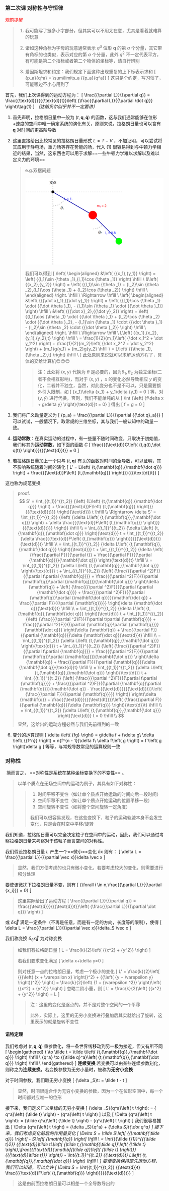 ### 第二次课  对称性与守恒律

<p style="color:red"> 
    观前提醒
</p>

> 1. 我可能写了挺多小字部分，但其实可以不用太在意，尤其是看着就难算的玩意
>
> 2. 诸如这种角标为字母的玩意通常表示 $q^a$ 位形 ${\mathbf{q}}$ 的第 $a$ 个分量，其它带有角标的也类似，表示对应的第 $a$ 个分量，此外 $q^2$ 不一定代表平方，有可能是第二个指标或者第二个物体的坐标等，请自行辨别
>
> 3. 爱因斯坦求和约定：我们规定下面这种出现重复的上下标表示求和
>    \[
>    {p_a}{q^a} = \sum\limits_a {{p_a}{q^a}}
>    \]
>    这只是个约定，写习惯了，可能哪边不小心用到了


首先，我们上次课得到的运动方程为：
\[
\frac{{\partial L}}{{\partial q}} = \frac{{\text{d}}}{{{\text{d}}t}}\left( {\frac{{\partial L}}{{\partial \dot q}}} \right)\tag{1}
\]
*（达朗贝尔似乎并不一定要讲）*

1. 首先声明，拉格朗日量中一般为 $\left( {t,{\mathbf{q}},{\mathbf{\dot q}}} \right)$ 的函数，这与我们通常能够在位形+速度的空间中唯一确定系统的演化有关，原则来说，拉格朗日量也可以含有 ${\mathbf{q}}$ 对时间的更高阶导数

2. 这里直接给出比较常见的拉格朗日量形式 $L=T-V$ ，不加证明，可以尝试将其应用于静电场，重力场等存在势能的场，代入 $(1)$ 很容易得到与牛顿力学相近的结果，当然，这东西也可以用于求解==一些牛顿力学难以求解以及难以定义力的环境==

   > e.g.双摆问题
   >
   > <img src="./image-20251021193628521.png" alt="image-20251021193628521" style="zoom:50%;" />
   >
   > 我们可以得到
   > \[
   > \left\{ \begin{aligned}
   >   &\left( {{x_1},{y_1}} \right) = \left( {{l_1}\sin {\theta _1},{l_1}\cos {\theta _1}} \right) \hfill \\
   >   &\left( {{x_2},{y_2}} \right) = \left( {{l_1}\sin {\theta _1} + {l_2}\sin {\theta _2},{l_1}\cos {\theta _1} + {l_2}\cos {\theta _2}} \right) \hfill \\ 
   >   \end{aligned}  \right. \hfill \\
   > \Rightarrow  \hfill \\
   >    \left\{ \begin{aligned}
   >   &\left( {{{\dot x}_1},{{\dot y}_1}} \right) = \left( {{l_1}\cos {\theta _1} \cdot {{\dot \theta }_1}, - {l_1}\sin {\theta _1} \cdot {{\dot \theta }_1}} \right) \hfill \\
   >   &\left( {{{\dot x}_2},{{\dot y}_2}} \right) = \left( {{l_1}\cos {\theta _1} \cdot {{\dot \theta }_1} + {l_2}\cos {\theta _2} \cdot {{\dot \theta }_2}, - {l_1}\sin {\theta _1} \cdot {{\dot \theta }_1} - {l_2}\sin {\theta _2} \cdot {{\dot \theta }_2}} \right) \hfill \\ 
   >   \end{aligned}  \right. \hfill \\
   > \Rightarrow  \hfill \\
   >    L\left( {{x_1},{x_2},{y_1},{y_2},t} \right) \hfill \\
   >   = \frac{1}{2}{m_1}\left( {\dot x_1^2 + \dot y_1^2} \right) + \frac{1}{2}{m_2}\left( {\dot x_2^2 + \dot y_2^2} \right) + {m_1}g{y_1} + {m_2}g{y_2} \hfill \\
   >    = L\left( {{\theta _1},{\theta _2},t} \right) \hfill \\
   >    \]
   > 此处原则来说就可以求解运动方程了，具体的交给计算机😊😊😊
   > 
   > > 注：此处将 $(x,y)$ 代换为 $\theta$ 是必要的，因为$\theta_1,\theta_2$ 为独立坐标(二者不会相互影响)，而对于 $(x,y)$ ，$x$ 的变化必然导致相应 $y$ 的变化，二者并不独立，当然，对此变分也不是不可以，只是需要额外引入限制，如
   >> \[
   > > {x_1}\delta {x_1} + y_1\delta {y_1} = 0
   > > \]
   > > 等，对 $(y,\dot y)$ 进行代换，否则，我们不能单纯的从
   > > \[
   > > \int {\left( {f\delta x + g\delta y} \right){\text{d}}t = 0}
   > > \]
   > > 得出
   > > \[
   > > f = g = 0
   > > \]

3. 我们将广义动量定义为
   \[
   {p_a} = \frac{{\partial L}}{{\partial {{\dot q}_a}}}
   \]
   可以试试，一般情况下，取常规的三维坐标，其与我们一般认知中的动量一致。

4. **运动常数**：在真实运动的过程中，有一些量不随时间改变，只取决于初始值，我们称其为**运动常数**，如下面的函数 $C$
   \[
   \frac{{{\text{d}}C\left( {t,q(t),\dot q(t)} \right)}}{{{\text{d}}t}} = 0
   \]

5. 若拉格朗日量加上一个只与 $\left( {t,{\mathbf{q}}} \right)$ 有关的函数对时间的全导数，可以证明，其不影响系统随着时间的演化
  \[
  L' = L\left( {t,{\mathbf{q}},{\mathbf{\dot q}}} \right) + \frac{{{\text{d}}F\left( {t,{\mathbf{q}}} \right)}}{{{\text{d}}t}}
  \]

  这也称为规范变换

  > proof.
  > $$
  > S' = \int_{{t_1}}^{{t_2}} {\left( {L\left( {t,{\mathbf{q}},{\mathbf{\dot q}}} \right) + \frac{{{\text{d}}F\left( {t,{\mathbf{q}}} \right)}}{{{\text{d}}t}}} \right){\text{d}}} t \hfill \\
  >    \Rightarrow \delta S' = \int_{{t_1}}^{{t_2}} {\left( {\delta L\left( {t,{\mathbf{q}},{\mathbf{\dot q}}} \right) + \delta \frac{{{\text{d}}F\left( {t,{\mathbf{q}}} \right)}}{{{\text{d}}t}}} \right)}  \hfill \\
  >    = \int_{{t_1}}^{{t_2}} {\delta L\left( {t,{\mathbf{q}},{\mathbf{\dot q}}} \right){\text{d}}} t + \int_{{t_1}}^{{t_2}} {\delta \frac{{{\text{d}}F\left( {t,{\mathbf{q}}} \right)}}{{{\text{d}}t}}{\text{d}}t}  \hfill \\
  >    = \int_{{t_1}}^{{t_2}} {\delta L\left( {t,{\mathbf{q}},{\mathbf{\dot q}}} \right){\text{d}}} t + \int_{{t_1}}^{{t_2}} {\delta \left( {\frac{{\partial F}}{{\partial t}} + \frac{{\partial F}}{{\partial {\mathbf{q}}}}{\mathbf{\dot q}}} \right){\text{d}}t}  \hfill \\
  >    = \int_{{t_1}}^{{t_2}} {\delta L\left( {t,{\mathbf{q}},{\mathbf{\dot q}}} \right){\text{d}}} t + \int_{{t_1}}^{{t_2}} {\left( {\frac{{{\partial ^2}F}}{{\partial t\partial {\mathbf{q}}}} + \frac{{{\partial ^2}F}}{{\partial {\mathbf{q}}\partial {\mathbf{q}}}}{\mathbf{\dot q}}} \right)\delta {\mathbf{q}} + \left( {\frac{{{\partial ^2}F}}{{\partial t\partial {\mathbf{\dot q}}}} + \frac{{{\partial ^2}F}}{{\partial {\mathbf{q}}\partial {\mathbf{\dot q}}}}{\mathbf{\dot q}} + \frac{{\partial F}}{{\partial {\mathbf{q}}}}} \right)\delta {\mathbf{\dot q}}{\text{d}}t}  \hfill \\
  >    = \int_{{t_1}}^{{t_2}} {\delta L\left( {t,{\mathbf{q}},{\mathbf{\dot q}}} \right){\text{d}}} t + \int_{{t_1}}^{{t_2}} {\left( {\frac{{{\partial ^2}F}}{{\partial t\partial {\mathbf{q}}}} + \frac{{{\partial ^2}F}}{{\partial {\mathbf{q}}\partial {\mathbf{q}}}}{\mathbf{\dot q}}} \right)\delta {\mathbf{q}} + \frac{{\partial F}}{{\partial {\mathbf{q}}}}\delta {\mathbf{\dot q}}{\text{d}}t}  \hfill \\
  >    = \int_{{t_1}}^{{t_2}} {\delta L\left( {t,{\mathbf{q}},{\mathbf{\dot q}}} \right){\text{d}}} t + \int_{{t_1}}^{{t_2}} {\left( {\frac{{{\partial ^2}F}}{{\partial t\partial {\mathbf{q}}}} + \frac{{{\partial ^2}F}}{{\partial {\mathbf{q}}\partial {\mathbf{q}}}}{\mathbf{\dot q}}} \right)\delta {\mathbf{q}} + \frac{{\partial F}}{{\partial {\mathbf{q}}}}\delta {\mathbf{\dot q}}{\text{d}}t}  \hfill \\
  >    = \int_{{t_1}}^{{t_2}} {\delta L\left( {t,{\mathbf{q}},{\mathbf{\dot q}}} \right){\text{d}}} t + \int_{{t_1}}^{{t_2}} {\left( {\frac{{{\partial ^2}F}}{{\partial t\partial {\mathbf{q}}}} + \frac{{{\partial ^2}F}}{{\partial {\mathbf{q}}\partial {\mathbf{q}}}}{\mathbf{\dot q}} - \frac{{\text{d}}}{{{\text{d}}t}}\left( {\frac{{\partial F}}{{\partial {\mathbf{q}}}}} \right)} \right)\delta {\mathbf{q}} + \frac{{\text{d}}}{{{\text{dt}}}}\left( {\frac{{\partial F}}{{\partial {\mathbf{q}}}}\delta {\mathbf{q}}} \right){\text{d}}t}  \hfill \\
  >    = \int_{{t_1}}^{{t_2}} {\delta L\left( {t,{\mathbf{q}},{\mathbf{\dot q}}} \right){\text{d}}} t = 0 \hfill \\
  > $$
  > 显然，这给出的运动方程必然与我们先前得到的一致

6. 变分的运算规则
  \[
  \delta \left( {fg} \right) = g\delta f + f\delta g\\
  \delta \left( {{f^n}} \right) = n{f^{n - 1}}\delta f\\
  \delta f\left( g \right) = f'\left( g \right)\delta g
  \]
  等等，与常规导数常见的运算规则一致

### 对称性

​	简而言之， ==对称性是系统在某种坐标变换下的不变性== 。

> 以单个质点在无场空间中的运动为例子，其具有如下对称性：
>
> > 1. 时间平移不变性（如让单个质点开始运动的时间向后一段时间）
> > 2. 空间平移不变性（如让单个质点开始运动的位置平移一段）
> > 3. 空间旋转不变性（如将整个空间旋转一定角度）
> >
> > 我们可以很容易发现，在这些变换下，粒子的运动轨迹本身不会发生变化，只是会在时空中平移/旋转

我们知道，拉格朗日量可以完全决定粒子在空间中的运动，因此，我们可以通过考察拉格朗日量来考察对于该粒子而言空间的对称性。

我们假设拉格朗日量 $L$ 产生一个==微小==变化 $\delta x$ 则有：
\[
\delta L = \frac{{\partial L}}{{\partial \vec x}}\delta \vec x
\]
> 显然，我们方便考虑的也只有微小变化，若要考虑较大的变化，则需要进行积分处理

要使该微扰下拉格朗日量不变，则有
\[
{\forall i \in n,\frac{{\partial L}}{{\partial {x_i}}} = 0}
\]
> 这里实际给出了运动方程
> \[
> \frac{{\partial L}}{{\partial q}} = \frac{{\text{d}}}{{{\text{d}}t}}\left( {\frac{{\partial L}}{{\partial \dot q}}} \right)
> \]

或 $\delta \vec x$ 满足一定条件（不再是任意，而是有一定的方向，长度等的限制），使得
\[
\delta L = \frac{{\partial L}}{{\partial \vec x}}\delta_S \vec x
\]

我们称变换 ${\delta _S}\vec x$ 为对称变换

> 如我们有拉格朗日量
> \[
> L = \frac{k}{2}\left( {{x^2} + {y^2}} \right)
> \]
>
> 若我们要求变化满足
> \[
> \delta x+\delta y=0
> \]
>
> 则对任意一点的拉格朗日量，考虑一个极小的变化
> \[
> L' = \frac{k}{2}\left[ {{{\left( {x + \varepsilon x} \right)}^2} + {{\left( {y + \varepsilon y} \right)}^2}} \right] = \frac{k}{2}\left( {1 + {\varepsilon ^2}} \right)\left( {{x^2} + {y^2}} \right)
> \]
> 忽略二阶小量，则
> \[
> L' = \frac{k}{2}\left( {{x^2} + {y^2}} \right) = L
> \]
>
> > 注：这里的变化是逐点的，并不是对整个空间的一个平移
> >
> > 此外，实际上，这里的无穷小变换进行叠加后其实就给出了旋转，这里表示的就是旋转不变性

#### 诺特定理

我们考虑对 $\left( {t,{\mathbf{q}},{\mathbf{\dot q}}} \right)$ 重参数化，将一条世界线移动到另一极为接近，但又有所不同
\[
\begin{gathered}
  t \to \tilde t = \tilde t\left( {t,{\mathbf{q}},{\mathbf{\dot q}}} \right) \hfill \\
  {q^a} \to {{\tilde q}^a}\left( {t,{\mathbf{q}},{\mathbf{\dot q}}} \right) \hfill \\ 
\end{gathered} 
\]
**连续变换** 若变换可以由某些连续参数刻化，则称之为**连续变换**，若变换参数为无穷小量时，被称为**无穷小变换** 

对于时间参数，我们取无穷小变换
\[
{\delta _S}t: = \tilde t - t
\]

> 显然，时间很适合作为无穷小变换的参数，因为一个在位形空间中，每一个时间都对应唯一的位形

接下来，我们定义广义坐标的无穷小变换
\[
{\delta _S}{q^a}\left( t \right): = { q^a}\left( {\tilde t} \right) - {q^a}\left( t \right)
\]
以及
\[
\Delta {q^a}\left( t \right): = {\tilde q^a}\left( {\tilde t} \right) - {q^a}\left( t \right)
\]
我们很容易推出
\[
\Delta {q^a}\left( t \right) = {\delta _S}{q^a} + {\delta _S}t{\dot q^a}
\]
接下来，我们考虑变化前后的作用量变化
\[
  \Delta S = \tilde S\left[ {{\mathbf{\tilde q}}} \right] - S\left[ {\mathbf{q}} \right] \hfill \\
   = \int_{{{\tilde t}_1}}^{{{\tilde t}_2}} {{\text{d}}\tilde tL\left( {\tilde t,{\mathbf{\tilde q}}\left( {\tilde t} \right),\frac{{{\text{d}}{\mathbf{\tilde q}}\left( {\tilde t} \right)}}{{{\text{d}}\tilde t}}} \right)}  - \int_{{t_1}}^{{t_2}} {{\text{d}}t} L\left( {t,{\mathbf{q}},{\mathbf{\dot q}}} \right) \hfill \\ 
\]
要使变换保持原先运动方程，我们可以知道，可以允许
\[
\Delta S = \int_{{t_1}}^{{t_2}} {{\text{d}}t} \frac{{{\text{d}}F\left( {t,{\mathbf{q}}} \right)}}{{{\text{d}}t}}
\]

> 这是由前面拉格朗日量可以相差一个全导数导出的
